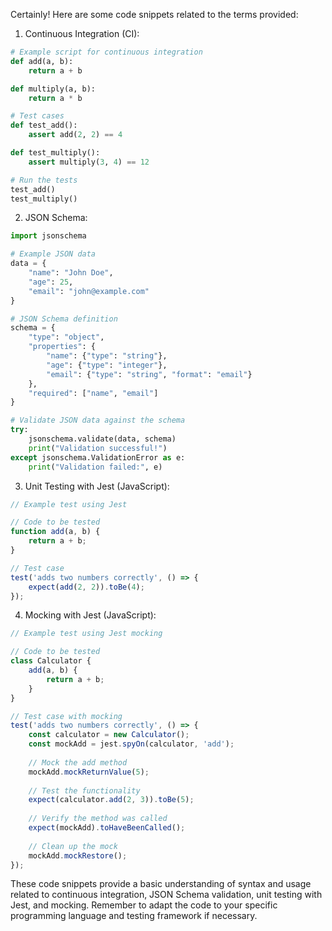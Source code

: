 Certainly! Here are some code snippets related to the terms provided:

1. Continuous Integration (CI):

```python
# Example script for continuous integration
def add(a, b):
    return a + b

def multiply(a, b):
    return a * b

# Test cases
def test_add():
    assert add(2, 2) == 4

def test_multiply():
    assert multiply(3, 4) == 12

# Run the tests
test_add()
test_multiply()
```

2. JSON Schema:

```python
import jsonschema

# Example JSON data
data = {
    "name": "John Doe",
    "age": 25,
    "email": "john@example.com"
}

# JSON Schema definition
schema = {
    "type": "object",
    "properties": {
        "name": {"type": "string"},
        "age": {"type": "integer"},
        "email": {"type": "string", "format": "email"}
    },
    "required": ["name", "email"]
}

# Validate JSON data against the schema
try:
    jsonschema.validate(data, schema)
    print("Validation successful!")
except jsonschema.ValidationError as e:
    print("Validation failed:", e)
```

3. Unit Testing with Jest (JavaScript):

```javascript
// Example test using Jest

// Code to be tested
function add(a, b) {
    return a + b;
}

// Test case
test('adds two numbers correctly', () => {
    expect(add(2, 2)).toBe(4);
});
```

4. Mocking with Jest (JavaScript):

```javascript
// Example test using Jest mocking

// Code to be tested
class Calculator {
    add(a, b) {
        return a + b;
    }
}

// Test case with mocking
test('adds two numbers correctly', () => {
    const calculator = new Calculator();
    const mockAdd = jest.spyOn(calculator, 'add');
    
    // Mock the add method
    mockAdd.mockReturnValue(5);
    
    // Test the functionality
    expect(calculator.add(2, 3)).toBe(5);
    
    // Verify the method was called
    expect(mockAdd).toHaveBeenCalled();
    
    // Clean up the mock
    mockAdd.mockRestore();
});
```

These code snippets provide a basic understanding of syntax and usage related to continuous integration, JSON Schema validation, unit testing with Jest, and mocking. Remember to adapt the code to your specific programming language and testing framework if necessary.